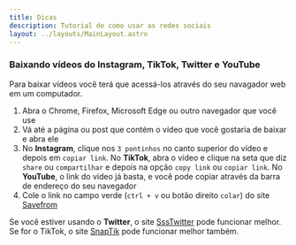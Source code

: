 ```yaml
---
title: Dicas
description: Tutorial de como usar as redes sociais
layout: ../layouts/MainLayout.astro
---
```


### Baixando vídeos do Instagram, TikTok, Twitter e YouTube
Para baixar vídeos você terá que acessá-los através do seu navagador web em um computador.

1. Abra o Chrome, Firefox, Microsoft Edge ou outro navegador que você use
2. Vá até a página ou post que contém o vídeo que você gostaria de baixar e abra ele
3. No **Instagram**, clique nos `3 pontinhos` no canto superior do vídeo e depois em `copiar link`. No **TikTok**, abra o vídeo e clique na seta que diz `share` ou `compartilhar` e depois na opção `copy link` ou `copiar link`. No **YouTube**, o link do vídeo já basta, e você pode copiar através da barra de endereço do seu navegador
4. Cole o link no campo verde (`ctrl + v` ou botão direito `colar`) do site [Savefrom](https://en.savefrom.net/182/download-from-instagram)

Se você estiver usando o **Twitter**, o site [SssTwitter](https://ssstwitter.com/) pode funcionar melhor. Se for o TikTok, o site [SnapTik](https://snaptik.app/en) pode funcionar melhor também.
